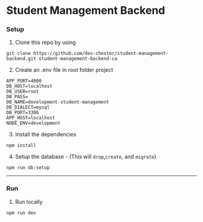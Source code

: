 # Student Management Backend

### Setup
 
 1. Clone this repo by using
 
 ```
 git clone https://github.com/dev-chester/student-management-backend.git student-management-backend-ca
 ```
 
 
 2. Create an .env file in root folder project
 
 ```
 APP_PORT=4000
 DB_HOST=localhost
 DB_USER=root
 DB_PASS=
 DB_NAME=development-student-management
 DB_DIALECT=mysql
 DB_PORT=3306
 APP_HOST=localhost
 NODE_ENV=development
 ```
 
 3. Install the dependencies
 
 ```
 npm install
 ```
 
 4. Setup the database - (This will ``drop``,``create``, and ``migrate``)
 
 ```
 npm run db:setup
 ```
 ---
 ### Run
 
 1. Run locally
 
 ```
 npm run dev
 ```
